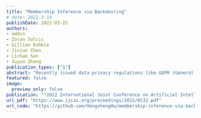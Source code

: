 ```yaml
---
title: "Membership Inference via Backdooring"
# date: 2021-3-14
publishDate: 2022-03-25
authors:
- admin
- Zoran Salcic
- Gillian Dobbie
- Jinjun Chen
- Lichao Sun
- Xuyun Zhang
publication_types: ["1"]
abstract: "Recently issued data privacy regulations like GDPR (General Data Protection Regulation) grant individuals the right to be forgotten. In the context of machine learning, this requires a model to forget about a training data sample if requested by the data owner (i.e., machine unlearning). As an essential step prior to machine unlearning, it is still a challenge for a data owner to tell whether or not her data have been used by an unauthorized party to train a machine learning model. Membership inference is a recently emerging technique to identify whether a data sample was used to train a target model, and seems to be a promising solution to this challenge. However, straightforward adoption of existing membership inference approaches fails to address the challenge effectively due to being originally designed for attacking membership privacy and suffering from several severe limitations such as low inference accuracy on well-generalized models. In this paper, we propose a novel membership inference approach inspired by the backdoor technology to address the said challenge. Specifically, our approach of Membership Inference via Backdooring (MIB) leverages the key observation that a backdoored model behaves very differently from a clean model when predicting on deliberately marked samples created by a data owner. Appealingly, MIB requires data owners' marking a small number of samples for membership inference and only black-box access to the target model, with theoretical guarantees for inference results. We perform extensive experiments on various datasets and deep neural network architectures, and the results validate the efficacy of our approach, e.g., marking only 0.1% of the training dataset is practically sufficient for effective membership inference."
featured: false
image:
  preview_only: false
publication: "*2022 International Joint Conference on Artificial Intelligence (IJCAI)*"
url_pdf: "https://www.ijcai.org/proceedings/2022/0532.pdf"
url_code: "https://github.com/HongshengHu/membership-inference-via-backdooring"
---
```

